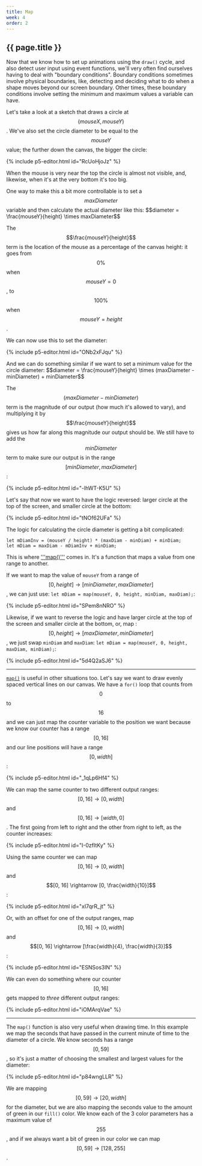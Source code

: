 ```yaml
---
title: Map
week: 4
order: 2
---
```


<h2 class="week-title">{{ page.title }}</h2>

Now that we know how to set up animations using the ```draw()``` cycle, and also detect user input using event functions, we'll very often find ourselves having to deal with "boundary conditions". Boundary conditions sometimes involve physical boundaries, like, detecting and deciding what to do when a shape moves beyond our screen boundary. Other times, these boundary conditions involve setting the minimum and maximum values a variable can have.

Let's take a look at a sketch that draws a circle at $$(mouseX, mouseY)$$. We've also set the circle diameter to be equal to the $$mouseY$$ value; the further down the canvas, the bigger the circle:

{% include p5-editor.html id="RcUoHjoJz" %}

When the mouse is very near the top the circle is almost not visible, and, likewise, when it's at the very bottom it's too big.

One way to make this a bit more controllable is to set a $$maxDiameter$$ variable and then calculate the actual diameter like this: \$$diameter = \frac{mouseY}{height} \times maxDiameter$$

The $$\frac{mouseY}{height}$$ term is the location of the mouse as a percentage of the canvas height: it goes from $$0\%$$ when $$mouseY = 0$$, to $$100\%$$ when $$mouseY = height$$.

We can now use this to set the diameter:

{% include p5-editor.html id="ONb2xFJqu" %}

And we can do something similar if we want to set a minimum value for the circle diameter: \$$diameter = \frac{mouseY}{height} \times (maxDiameter - minDiameter) + minDiameter$$

The $$(maxDiameter - minDiameter)$$ term is the magnitude of our output (how much it's allowed to vary), and multiplying it by $$\frac{mouseY}{height}$$ gives us how far along this magnitude our output should be. We still have to add the $$minDiameter$$ term to make sure our output is in the range $$[minDiameter, maxDiameter]$$:

{% include p5-editor.html id="-lhWT-K5U" %}

Let's say that now we want to have the logic reversed: larger circle at the top of the screen, and smaller circle at the bottom:

{% include p5-editor.html id="tNOf62UFa" %}

The logic for calculating the circle diameter is getting a bit complicated:
```
let mDiamInv = (mouseY / height) * (maxDiam - minDiam) + minDiam;
let mDiam = maxDiam - mDiamInv + minDiam;
```

This is where ['''map()'''](https://p5js.org/reference/#/p5/map) comes in. It's a function that maps a value from one range to another.

If we want to map the value of ```mouseY``` from a range of $$[0, height] \rightarrow [minDiameter, maxDiameter]$$, we can just use: ```let mDiam = map(mouseY, 0, height, minDiam, maxDiam);```:

{% include p5-editor.html id="SPem8nNRO" %}

Likewise, if we want to reverse the logic and have larger circle at the top of the screen and smaller circle at the bottom, or, map : $$[0, height] \rightarrow [maxDiameter, minDiameter]$$, we just swap ```minDiam``` and ```maxDiam```: ```let mDiam = map(mouseY, 0, height, maxDiam, minDiam);```:

{% include p5-editor.html id="5d4Q2aSJ6" %}

---

[```map()```](https://p5js.org/reference/#/p5/map) is useful in other situations too. Let's say we want to draw evenly spaced vertical lines on our canvas. We have a ```for()``` loop that counts from $$0$$ to $$16$$ and we can just map the counter variable to the position we want because we know our counter has a range $$[0, 16]$$ and our line positions will have a range $$[0, width]$$:

{% include p5-editor.html id="_1qLp6Hf4" %}

We can map the same counter to two different output ranges: $$[0, 16] \rightarrow [0, width]$$ and $$[0, 16] \rightarrow [width, 0]$$. The first going from left to right and the other from right to left, as the counter increases:

{% include p5-editor.html id="I-0zfItKy" %}

Using the same counter we can map $$[0, 16] \rightarrow [0, width]$$ and $$[0, 16] \rightarrow [0, \frac{width}{10}]$$:

{% include p5-editor.html id="xI7qrR_jt" %}

Or, with an offset for one of the output ranges, map $$[0, 16] \rightarrow [0, width]$$ and $$[0, 16] \rightarrow [\frac{width}{4}, \frac{width}{3}]$$:

{% include p5-editor.html id="ESNSos3lN" %}

We can even do something where our counter $$[0, 16]$$ gets mapped to *three* different output ranges:

{% include p5-editor.html id="iOMArqVae" %}

---

The ```map()``` function is also very useful when drawing time. In this example we map the seconds that have passed in the current minute of time to the diameter of a circle. We know seconds has a range $$[0, 59]$$, so it's just a matter of choosing the smallest and largest values for the diameter:

{% include p5-editor.html id="p84wngLLR" %}

We are mapping $$[0, 59] \rightarrow [20, width]$$ for the diameter, but we are also mapping the seconds value to the amount of green in our ```fill()``` color. We know each of the 3 color parameters has a maximum value of $$255$$, and if we always want a bit of green in our color we can map $$[0, 59] \rightarrow [128, 255]$$.